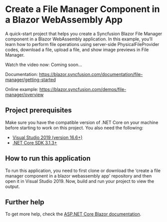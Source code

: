 # Create a File Manager Component in a Blazor WebAssembly App

A quick-start project that helps you create a Syncfusion Blazor File Manager component in a Blazor WebAssembly application. In this example, you’ll learn how to perform file operations using server-side PhysicalFileProvider codes, download a file, upload a file, and show image previews in File Manager.

Watch the video now: Coming soon...

Documentation: https://blazor.syncfusion.com/documentation/file-manager/getting-started

Online example: https://blazor.syncfusion.com/demos/file-manager/overview 

## Project prerequisites
Make sure you have the compatible version of .NET Core on your machine before starting to work on this project. You also need the following:
* [Visual Studio 2019 (version 16.6+)]( https://visualstudio.microsoft.com/downloads)
* [.NET Core SDK 3.1.3+](https://dotnet.microsoft.com/download/dotnet-core/3.1)

## How to run this application
To run this application, you need to first clone or download the ‘create a file manager component in a blazor webassembly app’ repository and then open it in Visual Studio 2019. Now, build and run your project to view the output.

## Further help

To get more help, check the [ASP.NET Core Blazor documentation](https://docs.microsoft.com/en-us/aspnet/core/blazor).
